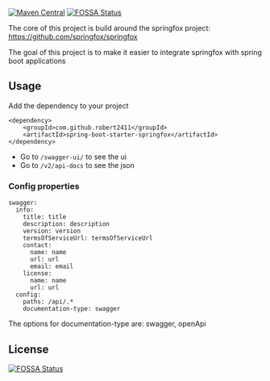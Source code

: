 [![Maven Central](https://maven-badges.herokuapp.com/maven-central/com.github.robert2411/spring-boot-starter-springfox/badge.svg)](https://maven-badges.herokuapp.com/maven-central/com.github.robert2411/spring-boot-starter-springfox)
[![FOSSA Status](https://app.fossa.io/api/projects/git%2Bgithub.com%2Frobert2411%2Fspring-boot-starter-springfox.svg?type=shield)](https://app.fossa.io/projects/git%2Bgithub.com%2Frobert2411%2Fspring-boot-starter-springfox?ref=badge_shield)


The core of this project is build around the springfox project: https://github.com/springfox/springfox

The goal of this project is to make it easier to integrate springfox with spring boot applications

## Usage
Add the dependency to your project
```
<dependency>
    <groupId>com.github.robert2411</groupId>
    <artifactId>spring-boot-starter-springfox</artifactId>
</dependency>
```

 - Go to `/swagger-ui/` to see the ui
 - Go to `/v2/api-docs` to see the json
 
### Config properties

```
swagger:
  info:
    title: title
    description: description
    version: version
    termsOfServiceUrl: termsOfServiceUrl
    contact:
      name: name
      url: url
      email: email
    license:
      name: name
      url: url
  config:
    paths: /api/.*
    documentation-type: swagger
```
The options for documentation-type are: swagger, openApi

## License
[![FOSSA Status](https://app.fossa.io/api/projects/git%2Bgithub.com%2Frobert2411%2Fspring-boot-starter-springfox.svg?type=large)](https://app.fossa.io/projects/git%2Bgithub.com%2Frobert2411%2Fspring-boot-starter-springfox?ref=badge_large)